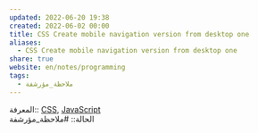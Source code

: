 ```yaml
---  
updated: 2022-06-20 19:38  
created: 2022-06-02 00:00  
title: CSS Create mobile navigation version from desktop one  
aliases:  
  - CSS Create mobile navigation version from desktop one  
share: true  
website: en/notes/programming  
tags:  
  - ملاحظة_مؤرشفة  
---  
```

  
  
المعرفة:: [CSS](CSS), [JavaScript](JavaScript)  
الحالة:: #ملاحظة_مؤرشفة  
  
